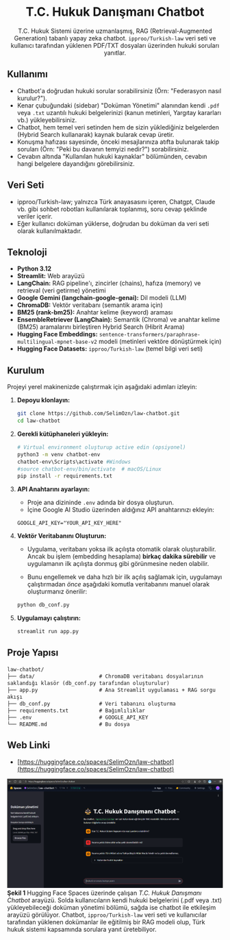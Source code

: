 <div align="center">

# T.C. Hukuk Danışmanı Chatbot


T.C. Hukuk Sistemi üzerine uzmanlaşmış, RAG (Retrieval-Augmented Generation) tabanlı yapay zeka chatbot. `ipproo/Turkish-law` veri seti ve kullanıcı tarafından yüklenen PDF/TXT dosyaları üzerinden hukuki soruları yanıtlar.

</div>

## Kullanımı

-   Chatbot'a doğrudan hukuki sorular sorabilirsiniz (Örn: "Federasyon nasıl kurulur?").
-   Kenar çubuğundaki (sidebar) "Doküman Yönetimi" alanından kendi `.pdf` veya `.txt` uzantılı hukuki belgelerinizi (kanun metinleri, Yargıtay kararları vb.) yükleyebilirsiniz.
-   Chatbot, hem temel veri setinden hem de sizin yüklediğiniz belgelerden (Hybrid Search kullanarak) kaynak bularak cevap üretir.
-   Konuşma hafızası sayesinde, önceki mesajlarınıza atıfta bulunarak takip soruları (Örn: "Peki bu davanın temyizi nedir?") sorabilirsiniz.
-   Cevabın altında "Kullanılan hukuki kaynaklar" bölümünden, cevabın hangi belgelere dayandığını görebilirsiniz.

## Veri Seti

-   ipproo/Turkish-law; yalnızca Türk anayasasını içeren, Chatgpt, Claude vb. gibi sohbet robotları kullanılarak toplanmış, soru cevap şeklinde veriler içerir.
-   Eğer kullanıcı doküman yüklerse, doğrudan bu doküman da veri seti olarak kullanılmaktadır.

## Teknoloji

-   **Python 3.12**
-   **Streamlit:** Web arayüzü
-   **LangChain:** RAG pipeline'ı, zincirler (chains), hafıza (memory) ve retrieval (veri getirme) yönetimi
-   **Google Gemini (langchain-google-genai):** Dil modeli (LLM)
-   **ChromaDB:** Vektör veritabanı (semantik arama için)
-   **BM25 (rank-bm25):** Anahtar kelime (keyword) araması
-   **EnsembleRetriever (LangChain):** Semantik (Chroma) ve anahtar kelime (BM25) aramalarını birleştiren Hybrid Search (Hibrit Arama)
-   **Hugging Face Embeddings:** `sentence-transformers/paraphrase-multilingual-mpnet-base-v2` modeli (metinleri vektöre dönüştürmek için)
-   **Hugging Face Datasets:** `ipproo/Turkish-law` (temel bilgi veri seti)

## Kurulum

Projeyi yerel makinenizde çalıştırmak için aşağıdaki adımları izleyin:

1.  **Depoyu klonlayın:**
    ```bash
    git clone https://github.com/SelimOzn/law-chatbot.git
    cd law-chatbot
    ```

2.  **Gerekli kütüphaneleri yükleyin:**
    ```bash
    # Virtual environment oluşturup active edin (opsiyonel)
    python3 -m venv chatbot-env
    chatbot-env\Scripts\activate #Windows
    #source chatbot-env/bin/activate  # macOS/Linux
    pip install -r requirements.txt
    ```

3.  **API Anahtarını ayarlayın:**
    -   Proje ana dizininde `.env` adında bir dosya oluşturun.
    -   İçine Google AI Studio üzerinden aldığınız API anahtarınızı ekleyin:
      ```
      GOOGLE_API_KEY="YOUR_API_KEY_HERE"
      ```

4.  **Vektör Veritabanını Oluşturun:**
    -   Uygulama, veritabanı yoksa ilk açılışta otomatik olarak oluşturabilir. Ancak bu işlem (embedding hesaplama) **birkaç dakika sürebilir** ve uygulamanın ilk açılışta donmuş gibi görünmesine neden olabilir.

    -   Bunu engellemek ve daha hızlı bir ilk açılış sağlamak için, uygulamayı çalıştırmadan *önce* aşağıdaki komutla veritabanını manuel olarak oluşturmanız önerilir:
    ```bash
    python db_conf.py
    ```

5.  **Uygulamayı çalıştırın:**
    ```bash
    streamlit run app.py

## Proje Yapısı
```
law-chatbot/
├── data/                     # ChromaDB veritabanı dosyalarının saklandığı klasör (db_conf.py tarafından oluşturulur)
├── app.py                    # Ana Streamlit uygulaması + RAG sorgu akışı
├── db_conf.py                # Veri tabanını oluşturma
├── requirements.txt          # Bağımlılıklar
├── .env                      # GOOGLE_API_KEY
└── README.md                 # Bu dosya
```

## Web Linki
- [https://huggingface.co/spaces/SelimOzn/law-chatbot](https://huggingface.co/spaces/SelimOzn/law-chatbot)

![Uygulama Arayüzü](images/website.png)
**Şekil 1**  Hugging Face Spaces üzerinde çalışan *T.C. Hukuk Danışmanı Chatbot* arayüzü. Solda kullanıcıların kendi hukuki belgelerini (.pdf veya .txt) yükleyebileceği doküman yönetimi bölümü, sağda ise chatbot ile etkileşim arayüzü görülüyor. Chatbot, `ipproo/Turkish-law` veri seti ve kullanıcılar tarafından yüklenen dokümanlar ile eğitilmiş bir RAG modeli olup, Türk hukuk sistemi kapsamında sorulara yanıt üretebiliyor.
